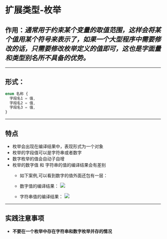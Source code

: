 # 扩展类型-枚举

## 作用：*通常用于约束某个变量的取值范围，这样会将某个值用某个符号来表示了，如果一个大型程序中需要修改的话，只需要修改枚举定义的值即可，这也是字面量和类型别名所不具备的优势。*

---

## 形式：
```javascript
enum 名称 {
  字段名1 = 值,
  字段名2 = 值,
  字段名3 = 值,
}
```

---

## 特点
- 枚举会出现在编译结果中，表现形式为一个对象
- 枚举的字段值可以是字符串或者数字
- 数字枚举的值会自动子自增
- 枚举的数字值 和 字符串的值的编译结果会有差别
  - 如下案例,可以看到数字的值外面还包有一层：
  - 数字值的编译结果：
  ![](https://github.com/cdydayang/img/blob/master/carbon%20(4).png?raw=true)

  - 字符串值的编译结果：
  ![](https://github.com/cdydayang/img/blob/master/carbon%20(5).png?raw=true)

---

## **实践注意事项**
- **不要在一个枚举中存在字符串和数字枚举并存的情况**




